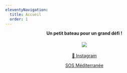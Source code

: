 ```yaml
---
eleventyNavigation:
  title: Accueil
  order: 1
---
```

<p style="text-align: center"><strong>Un petit bateau pour un grand défi !</strong></p><h4 style="text-align: center"><img src="/images/en_course_solidaires_ok.jpg"></h4><p style="text-align: center"><a href="https://www.instagram.com/gavino_minitransat/">📸 Instagram</a></p><p style="text-align: center"><a href="https://sosmediterranee.fr/">SOS Méditerranée</a></p>